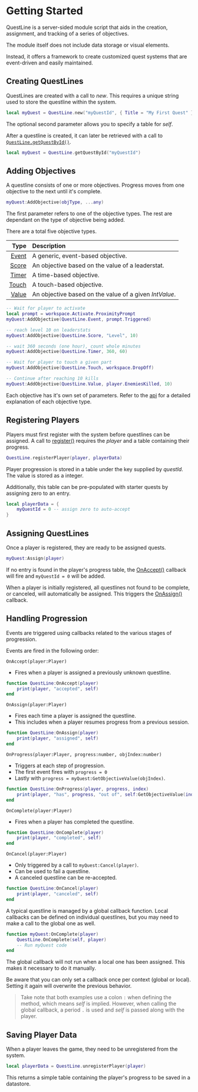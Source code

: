 Getting Started
=========

QuestLine is a server-sided module script that aids in the creation, assignment, and tracking of a series of objectives.

The module itself does not include data storage or visual elements.

Instead, it offers a framework to create customized quest systems that are event-driven and easily maintained.

Creating QuestLines
-------------------

QuestLines are created with a call to *new*.  This requires a unique string used to store the questline within the system.

``` lua
local myQuest = QuestLine.new("myQuestId", { Title = "My First Quest" })
```

The optional second parameter allows you to specify a table for *self*.

After a questline is created, it can later be retrieved with a call to [`QuestLine.getQuestById()`](api.html#static-members-questlinegetquestbyid).

``` lua
local myQuest = QuestLine.getQuestById("myQuestId")
```

Adding Objectives
-----------------

A questline consists of one or more objectives.  Progress moves from one objective to the next until it's complete.

``` lua
myQuest:AddObjective(objType, ...any)
```

The first parameter refers to one of the objective types.  The rest are dependant on the type of objective being added.

There are a total five objective types.

| Type | Description
|-----:|:-----------
| [Event](api.html#enums-questlineevent) | A generic, event-based objective.
| [Score](api.html#enums-questlinescore) | An objective based on the value of a leaderstat.
| [Timer](api.html#enums-questlinetimer) | A time-based objective.
| [Touch](api.html#enums-questlinetouch) | A touch-based objective.
| [Value](api.html#enums-questlinevalue) | An objective based on the value of a given *IntValue*.

``` lua
-- Wait for player to activate
local prompt = workspace.Activate.ProximityPrompt
myQuest:AddObjective(QuestLine.Event, prompt.Triggered)

-- reach level 10 on leaderstats
myQuest:AddObjective(QuestLine.Score, "Level", 10)

-- wait 360 seconds (one hour), count whole minutes
myQuest:AddObjective(QuestLine.Timer, 360, 60)

-- Wait for player to touch a given part
myQuest:AddObjective(QuestLine.Touch, workspace.DropOff)

-- Continue after reaching 10 kills
myQuest:AddObjective(QuestLine.Value, player.EnemiesKilled, 10)
```

Each objective has it's own set of parameters.  Refer to the [api](api.html#enums) for a detailed explanation of each objective type.

Registering Players
-------------------

Players must first register with the system before questlines can be assigned.  A call to [register()](api.html#static-members-questlineregister) requires the *player* and a table containing their progress.

``` lua
QuestLine.registerPlayer(player, playerData)
```

Player progression is stored in a table under the key supplied by *questId*.  The value is stored as a integer.

Additionally, this table can be pre-populated with starter quests by assigning zero to an entry.

``` lua
local playerData = {
	myQuestId = 0 -- assign zero to auto-accept
}
```

Assigning QuestLines
--------------------

Once a player is registered, they are ready to be assigned quests.

``` lua
myQuest:Assign(player)
```

If no entry is found in the player's progress table, the [OnAccept()](api.html#events-questlineonaccept) callback will fire and `myQuestId = 0` will be added.

When a player is initially registered, all questlines not found to be complete, or canceled, will automatically be assigned.  This triggers the [OnAssign()](api.html#events-questlineonassign) callback.

Handling Progression
--------------------

Events are triggered using callbacks related to the various stages of progression.

Events are fired in the following order:

`OnAccept(player:Player)`
* Fires when a player is assigned a previously unknown questline.
  
``` lua
function QuestLine:OnAccept(player)
    print(player, "accepted", self)
end
```

`OnAssign(player:Player)`
* Fires each time a player is assigned the questline.
* This includes when a player resumes progress from a previous session.
  
``` lua
function QuestLine:OnAssign(player)
    print(player, "assigned", self)
end
```

`OnProgress(player:Player, progress:number, objIndex:number)`
* Triggers at each step of progression.
* The first event fires with `progress = 0`
* Lastly with `progress = myQuest:GetObjectiveValue(objIndex)`.
  
``` lua
function QuestLine:OnProgress(player, progress, index)
    print(player, "has", progress, "out of", self:GetObjectiveValue(index))
end
```

`OnComplete(player:Player)`
* Fires when a player has completed the questline.

``` lua
function QuestLine:OnComplete(player)
    print(player, "completed", self)
end
```

`OnCancel(player:Player)`
* Only triggered by a call to `myQuest:Cancel(player)`.
* Can be used to fail a questline.
* A canceled questline can be re-accepted.

``` lua
function QuestLine:OnCancel(player)
    print(player, "canceled", self)
end
```

A typical questline is managed by a global callback function.  Local callbacks can be defined on individual questlines, but you may need to make a call to the global one as well.

``` lua
function myQuest:OnComplete(player)
    QuestLine.OnComplete(self, player)
    -- Run myQuest code
end
```

The global callback will not run when a local one has been assigned.  This makes it necessary to do it manually.

Be aware that you can only set a callback once per context (global or local).
Setting it again will overwrite the previous behavior.

> Take note that both examples use a colon `:` when defining the method, which means *self* is implied.  However, when calling the global callback, a period `.` is used and *self* is passed along with the player.

Saving Player Data
------------------

When a player leaves the game, they need to be unregistered from the system.

``` lua
local playerData = QuestLine.unregisterPlayer(player)
```

This returns a simple table containing the player's progress to be saved in a datastore.

